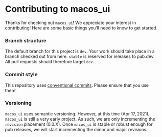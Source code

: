 # Contributing to macos_ui

Thanks for checking out `macos_ui`! We appreciate your interest in contributing! Here are some 
basic things you'll need to know to get started.

### Branch structure

The default branch for this project is `dev`. Your work should take place in a branch checked out
from here. `stable` is reserved for releases to pub.dev. All pull requests should therefore
target `dev`.

### Commit style
This repository uses [conventional commits](https://www.conventionalcommits.org/en/v1.0.0/). Please ensure that you use them!

### Versioning

`macos_ui` uses semantic versioning. However, at this time (Apr 17, 2021), `macos_ui` is still a 
very early project. As such, we are only incrementing the `revision` placement (0.0.X). Once `macos_ui`
is stable or robust enough for pub releases, we will start incrementing the minor and major revisions.  